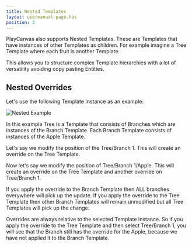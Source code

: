 ```yaml
---
title: Nested Templates
layout: usermanual-page.hbs
position: 2
---
```


PlayCanvas also supports Nested Templates. These are Templates that have instances of other Templates as children. For example imagine a Tree Template where each fruit is another Template.

This allows you to structure complex Template hierarchies with a lot of versatility avoiding copy pasting Entities.

## Nested Overrides

Let's use the following Template Instance as an example:

![Nested Example][1]

In this example Tree is a Template that consists of Branches which are instances of the Branch Template. Each Branch Template consists of instances of the Apple Template.

Let's say we modify the position of the Tree/Branch 1. This will create an override on the Tree Template.

Now let's say we modify the position of Tree/Branch 1/Apple. This will create an override on the Tree Template and another override on Tree/Branch 1.

If you apply the override to the Branch Template then ALL branches everywhere will pick up the update. If you apply the override to the Tree Template then other Branch Templates will remain unmodified but all Tree Templates will pick up the change.

Overrides are always relative to the selected Template Instance. So if you apply the override to the Tree Template and then select Tree/Branch 1, you will see that the Branch still has the override for the Apple, because we have not applied it to the Branch Template.

[1]: /images/user-manual/templates/nested.png

